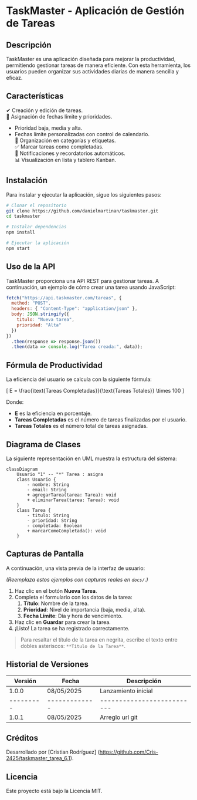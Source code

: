 # TaskMaster - Aplicación de Gestión de Tareas

## Descripción

TaskMaster es una aplicación diseñada para mejorar la productividad, permitiendo gestionar tareas de manera eficiente. Con esta herramienta, los usuarios pueden organizar sus actividades diarias de manera sencilla y eficaz.

## Características

✔ Creación y edición de tareas.  
📅 Asignación de fechas límite y prioridades.  
- Prioridad baja, media y alta.  
- Fechas límite personalizadas con control de calendario.  
📂 Organización en categorías y etiquetas.  
✅ Marcar tareas como completadas.  
🔔 Notificaciones y recordatorios automáticos.  
📊 Visualización en lista y tablero Kanban.

## Instalación

Para instalar y ejecutar la aplicación, sigue los siguientes pasos:

```bash
# Clonar el repositorio
git clone https://github.com/danielmartinan/taskmaster.git
cd taskmaster

# Instalar dependencias
npm install

# Ejecutar la aplicación
npm start
```

## Uso de la API

TaskMaster proporciona una API REST para gestionar tareas. A continuación, un ejemplo de cómo crear una tarea usando JavaScript:

```javascript
fetch("https://api.taskmaster.com/tareas", {
  method: "POST",
  headers: { "Content-Type": "application/json" },
  body: JSON.stringify({
    titulo: "Nueva tarea",
    prioridad: "Alta"
  })
})
  .then(response => response.json())
  .then(data => console.log("Tarea creada:", data));
```

## Fórmula de Productividad

La eficiencia del usuario se calcula con la siguiente fórmula:

\[
E = \frac{\text{Tareas Completadas}}{\text{Tareas Totales}} \times 100
\]

Donde:
- **E** es la eficiencia en porcentaje.  
- **Tareas Completadas** es el número de tareas finalizadas por el usuario.  
- **Tareas Totales** es el número total de tareas asignadas.

## Diagrama de Clases

La siguiente representación en UML muestra la estructura del sistema:

```mermaid
classDiagram
    Usuario "1" -- "*" Tarea : asigna
    class Usuario {
        - nombre: String
        - email: String
        + agregarTarea(tarea: Tarea): void
        + eliminarTarea(tarea: Tarea): void
    }
    class Tarea {
        - titulo: String
        - prioridad: String
        - completada: Boolean
        + marcarComoCompletada(): void
    }
```

## Capturas de Pantalla

A continuación, una vista previa de la interfaz de usuario:

*(Reemplaza estos ejemplos con capturas reales en `docs/`.)*

1. Haz clic en el botón **Nueva Tarea**.  
2. Completa el formulario con los datos de la tarea:  
   1. **Título**: Nombre de la tarea.  
   2. **Prioridad**: Nivel de importancia (baja, media, alta).  
   3. **Fecha Límite**: Día y hora de vencimiento.  
3. Haz clic en **Guardar** para crear la tarea.  
4. ¡Listo! La tarea se ha registrado correctamente.

> Para resaltar el título de la tarea en negrita, escribe el texto entre dobles asteriscos: `**Título de la Tarea**`.

## Historial de Versiones

| Versión | Fecha       | Descripción              |
|---------|-------------|--------------------------|
| 1.0.0   | 08/05/2025  | Lanzamiento inicial      |
|---------|-------------|--------------------------|
| 1.0.1   | 08/05/2025  | Arreglo url git          |

## Créditos

Desarrollado por [Cristian Rodríguez]
(https://github.com/Cris-2425/taskmaster_tarea_6.1).

## Licencia

Este proyecto está bajo la Licencia MIT.